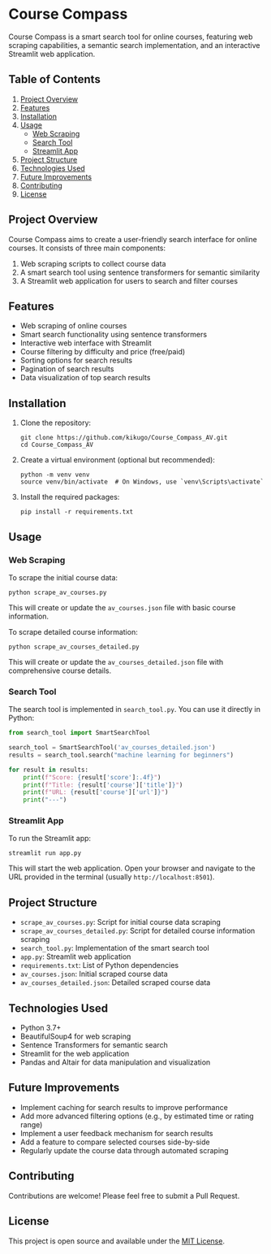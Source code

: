 # Course Compass

Course Compass is a smart search tool for online courses, featuring web scraping capabilities, a semantic search implementation, and an interactive Streamlit web application.

## Table of Contents

1. [Project Overview](#project-overview)
2. [Features](#features)
3. [Installation](#installation)
4. [Usage](#usage)
   - [Web Scraping](#web-scraping)
   - [Search Tool](#search-tool)
   - [Streamlit App](#streamlit-app)
5. [Project Structure](#project-structure)
6. [Technologies Used](#technologies-used)
7. [Future Improvements](#future-improvements)
8. [Contributing](#contributing)
9. [License](#license)

## Project Overview

Course Compass aims to create a user-friendly search interface for online courses. It consists of three main components:

1. Web scraping scripts to collect course data
2. A smart search tool using sentence transformers for semantic similarity
3. A Streamlit web application for users to search and filter courses

## Features

- Web scraping of online courses
- Smart search functionality using sentence transformers
- Interactive web interface with Streamlit
- Course filtering by difficulty and price (free/paid)
- Sorting options for search results
- Pagination of search results
- Data visualization of top search results

## Installation

1. Clone the repository:
   ```
   git clone https://github.com/kikugo/Course_Compass_AV.git
   cd Course_Compass_AV
   ```

2. Create a virtual environment (optional but recommended):
   ```
   python -m venv venv
   source venv/bin/activate  # On Windows, use `venv\Scripts\activate`
   ```

3. Install the required packages:
   ```
   pip install -r requirements.txt
   ```

## Usage

### Web Scraping

To scrape the initial course data:

```
python scrape_av_courses.py
```

This will create or update the `av_courses.json` file with basic course information.

To scrape detailed course information:

```
python scrape_av_courses_detailed.py
```

This will create or update the `av_courses_detailed.json` file with comprehensive course details.

### Search Tool

The search tool is implemented in `search_tool.py`. You can use it directly in Python:

```python
from search_tool import SmartSearchTool

search_tool = SmartSearchTool('av_courses_detailed.json')
results = search_tool.search("machine learning for beginners")

for result in results:
    print(f"Score: {result['score']:.4f}")
    print(f"Title: {result['course']['title']}")
    print(f"URL: {result['course']['url']}")
    print("---")
```

### Streamlit App

To run the Streamlit app:

```
streamlit run app.py
```

This will start the web application. Open your browser and navigate to the URL provided in the terminal (usually `http://localhost:8501`).

## Project Structure

- `scrape_av_courses.py`: Script for initial course data scraping
- `scrape_av_courses_detailed.py`: Script for detailed course information scraping
- `search_tool.py`: Implementation of the smart search tool
- `app.py`: Streamlit web application
- `requirements.txt`: List of Python dependencies
- `av_courses.json`: Initial scraped course data
- `av_courses_detailed.json`: Detailed scraped course data

## Technologies Used

- Python 3.7+
- BeautifulSoup4 for web scraping
- Sentence Transformers for semantic search
- Streamlit for the web application
- Pandas and Altair for data manipulation and visualization

## Future Improvements

- Implement caching for search results to improve performance
- Add more advanced filtering options (e.g., by estimated time or rating range)
- Implement a user feedback mechanism for search results
- Add a feature to compare selected courses side-by-side
- Regularly update the course data through automated scraping

## Contributing

Contributions are welcome! Please feel free to submit a Pull Request.

## License

This project is open source and available under the [MIT License](LICENSE).
